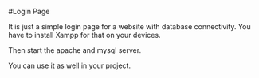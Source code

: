 #Login Page

It is just a simple login page for a website with database connectivity.
You have to install Xampp for that on your devices.

Then start the apache and mysql server.

You can use it as well in your project.
